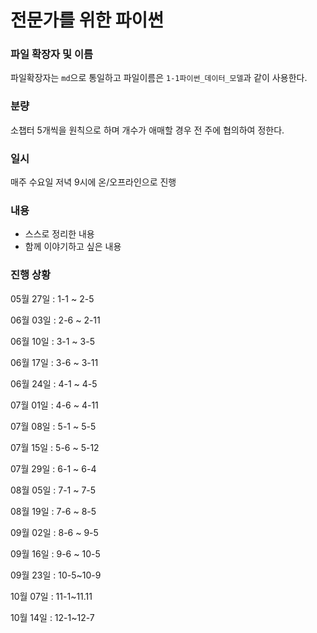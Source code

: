 # 전문가를 위한 파이썬

### 파일 확장자 및 이름

파일확장자는 `md`으로 통일하고 파일이름은 `1-1파이썬_데이터_모델`과 같이 사용한다.

### 분량

소챕터 5개씩을 원칙으로 하며 개수가 애매할 경우 전 주에 협의하여 정한다.

### 일시

매주 수요일 저녁 9시에 온/오프라인으로 진행

### 내용

- 스스로 정리한 내용
- 함께 이야기하고 싶은 내용

### 진행 상황

05월 27일 : 1-1 ~ 2-5

06월 03일 : 2-6 ~ 2-11

06월 10일 : 3-1 ~ 3-5

06월 17일 : 3-6 ~ 3-11

06월 24일 : 4-1 ~ 4-5

07월 01일 : 4-6 ~ 4-11

07월 08일 : 5-1 ~ 5-5

07월 15일 : 5-6 ~ 5-12

07월 29일 : 6-1 ~ 6-4

08월 05일 : 7-1 ~ 7-5

08월 19일 : 7-6 ~ 8-5

09월 02일 : 8-6 ~ 9-5

09월 16일 : 9-6 ~ 10-5

09월 23일 : 10-5~10-9

10월 07일 : 11-1~11.11

10월 14일 : 12-1~12-7






